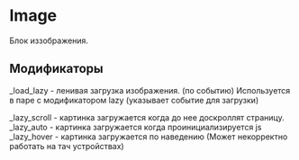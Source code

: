 Image
=======

Блок иззображения.

## Модификаторы

 _load_lazy - ленивая загрузка изображения. (по событию) Используется в паре с
 модификатором lazy (указывает событие для загрузки)

 _lazy_scroll - картинка загружается когда до нее доскроллят страницу.
 _lazy_auto   - картинка загружается когда проинициализируется js
 _lazy_hover  - картинка загружается по наведению (Может некорректно работать
 на тач устройствах)
